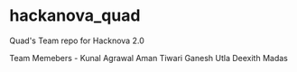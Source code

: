 # hackanova_quad
Quad's Team repo for Hacknova 2.0

Team Memebers - 
Kunal Agrawal
Aman Tiwari
Ganesh Utla
Deexith Madas
